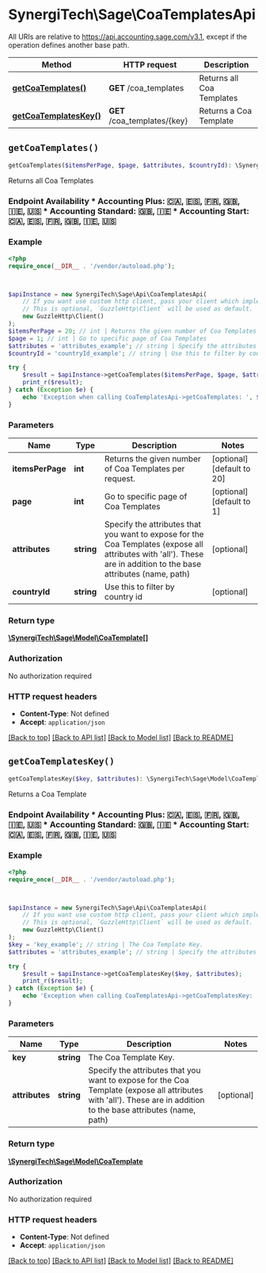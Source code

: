 # SynergiTech\Sage\CoaTemplatesApi

All URIs are relative to https://api.accounting.sage.com/v3.1, except if the operation defines another base path.

| Method | HTTP request | Description |
| ------------- | ------------- | ------------- |
| [**getCoaTemplates()**](CoaTemplatesApi.md#getCoaTemplates) | **GET** /coa_templates | Returns all Coa Templates |
| [**getCoaTemplatesKey()**](CoaTemplatesApi.md#getCoaTemplatesKey) | **GET** /coa_templates/{key} | Returns a Coa Template |


## `getCoaTemplates()`

```php
getCoaTemplates($itemsPerPage, $page, $attributes, $countryId): \SynergiTech\Sage\Model\CoaTemplate[]
```

Returns all Coa Templates

### Endpoint Availability  * Accounting Plus: 🇨🇦, 🇪🇸, 🇫🇷, 🇬🇧, 🇮🇪, 🇺🇸 * Accounting Standard: 🇬🇧, 🇮🇪 * Accounting Start: 🇨🇦, 🇪🇸, 🇫🇷, 🇬🇧, 🇮🇪, 🇺🇸

### Example

```php
<?php
require_once(__DIR__ . '/vendor/autoload.php');



$apiInstance = new SynergiTech\Sage\Api\CoaTemplatesApi(
    // If you want use custom http client, pass your client which implements `GuzzleHttp\ClientInterface`.
    // This is optional, `GuzzleHttp\Client` will be used as default.
    new GuzzleHttp\Client()
);
$itemsPerPage = 20; // int | Returns the given number of Coa Templates per request.
$page = 1; // int | Go to specific page of Coa Templates
$attributes = 'attributes_example'; // string | Specify the attributes that you want to expose for the Coa Templates (expose all attributes with 'all'). These are in addition to the base attributes (name, path)
$countryId = 'countryId_example'; // string | Use this to filter by country id

try {
    $result = $apiInstance->getCoaTemplates($itemsPerPage, $page, $attributes, $countryId);
    print_r($result);
} catch (Exception $e) {
    echo 'Exception when calling CoaTemplatesApi->getCoaTemplates: ', $e->getMessage(), PHP_EOL;
}
```

### Parameters

| Name | Type | Description  | Notes |
| ------------- | ------------- | ------------- | ------------- |
| **itemsPerPage** | **int**| Returns the given number of Coa Templates per request. | [optional] [default to 20] |
| **page** | **int**| Go to specific page of Coa Templates | [optional] [default to 1] |
| **attributes** | **string**| Specify the attributes that you want to expose for the Coa Templates (expose all attributes with &#39;all&#39;). These are in addition to the base attributes (name, path) | [optional] |
| **countryId** | **string**| Use this to filter by country id | [optional] |

### Return type

[**\SynergiTech\Sage\Model\CoaTemplate[]**](../Model/CoaTemplate.md)

### Authorization

No authorization required

### HTTP request headers

- **Content-Type**: Not defined
- **Accept**: `application/json`

[[Back to top]](#) [[Back to API list]](../../README.md#endpoints)
[[Back to Model list]](../../README.md#models)
[[Back to README]](../../README.md)

## `getCoaTemplatesKey()`

```php
getCoaTemplatesKey($key, $attributes): \SynergiTech\Sage\Model\CoaTemplate
```

Returns a Coa Template

### Endpoint Availability  * Accounting Plus: 🇨🇦, 🇪🇸, 🇫🇷, 🇬🇧, 🇮🇪, 🇺🇸 * Accounting Standard: 🇬🇧, 🇮🇪 * Accounting Start: 🇨🇦, 🇪🇸, 🇫🇷, 🇬🇧, 🇮🇪, 🇺🇸

### Example

```php
<?php
require_once(__DIR__ . '/vendor/autoload.php');



$apiInstance = new SynergiTech\Sage\Api\CoaTemplatesApi(
    // If you want use custom http client, pass your client which implements `GuzzleHttp\ClientInterface`.
    // This is optional, `GuzzleHttp\Client` will be used as default.
    new GuzzleHttp\Client()
);
$key = 'key_example'; // string | The Coa Template Key.
$attributes = 'attributes_example'; // string | Specify the attributes that you want to expose for the Coa Template (expose all attributes with 'all'). These are in addition to the base attributes (name, path)

try {
    $result = $apiInstance->getCoaTemplatesKey($key, $attributes);
    print_r($result);
} catch (Exception $e) {
    echo 'Exception when calling CoaTemplatesApi->getCoaTemplatesKey: ', $e->getMessage(), PHP_EOL;
}
```

### Parameters

| Name | Type | Description  | Notes |
| ------------- | ------------- | ------------- | ------------- |
| **key** | **string**| The Coa Template Key. | |
| **attributes** | **string**| Specify the attributes that you want to expose for the Coa Template (expose all attributes with &#39;all&#39;). These are in addition to the base attributes (name, path) | [optional] |

### Return type

[**\SynergiTech\Sage\Model\CoaTemplate**](../Model/CoaTemplate.md)

### Authorization

No authorization required

### HTTP request headers

- **Content-Type**: Not defined
- **Accept**: `application/json`

[[Back to top]](#) [[Back to API list]](../../README.md#endpoints)
[[Back to Model list]](../../README.md#models)
[[Back to README]](../../README.md)
